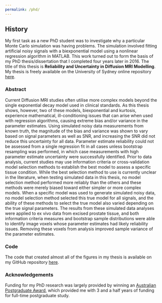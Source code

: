 ```yaml
---
permalink: /phd/
---
```


## History ##

My first task as a new PhD student was to investigate why a particular Monte Carlo simulation was having problems.  The simulation involved fitting artificial noisy signals with a biexponential model using a nonlinear regression algorithm in MATLAB.  This work turned out to form the basis of my PhD thesis/dissertation that I completed four years later in 2016.  The title of this thesis is **Reliability and Uncertainty in Diffusion MRI Modelling**.  My thesis is freely available on the University of Sydney online repository [here](http://hdl.handle.net/2123/16060).

### Abstract ###

Current Diffusion MRI studies often utilise more complex models beyond the single exponential decay model used in clinical standards. As this thesis shows, however, two of these models, biexponential and kurtosis, experience mathematical, ill-conditioning issues that can arise when used with regression algorithms, causing extreme bias and/or variance in the parameter estimates. Using simulated noisy data measurements from known truth, the magnitude of the bias and variance was shown to vary based on signal parameters as well as SNR, and increasing the SNR did not reduce this uncertainty for all data. Parameter estimate reliability could not be assessed from a single regression fit in all cases unless bootstrap resampling was performed, in which case measurements with high parameter estimate uncertainty were successfully identified. Prior to data analysis, current studies may use information criteria or cross-validation model selection methods to establish the best model to assess a specific tissue condition. While the best selection method to use is currently unclear in the literature, when testing simulated data in this thesis, no model selection method performed more reliably than the others and these methods were merely biased toward either simpler or more complex models. When a specific model was used to generate simulated noisy data, no model selection method selected this true model for all signals, and the ability of these methods to select the true model also varied depending on the true signal parameters. The results from these simulated data analyses were applied to ex vivo data from excised prostate tissue, and both information criteria measures and bootstrap sample distributions were able to identify image voxels whose parameter estimates had likely reliability issues. Removing these voxels from analysis improved sample variance of the parameter estimates.

### Code ###

The code that created almost all of the figures in my thesis is available on my GitHub repository [here](https://github.com/diffusioned/MATLAB-Thesis-Code).  

### Acknowledgements ###

Funding for my PhD research was largely provided by winning an [Australian Postgraduate Award](https://www.education.gov.au/australian-postgraduate-awards), which provided me with 3 and a half years of funding for full-time postgraduate study.

